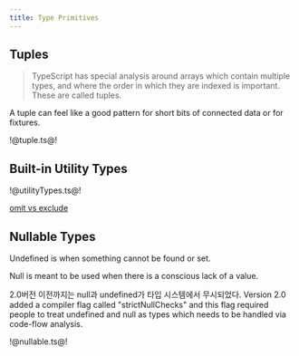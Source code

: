 ```yaml
---
title: Type Primitives
---
```


## Tuples

> TypeScript has special analysis around arrays which contain multiple types, and where the order in
> which they are indexed is important. These are called tuples.

A tuple can feel like a good pattern for short bits of connected data or for fixtures.

!@tuple.ts@!

## Built-in Utility Types

!@utilityTypes.ts@!

[omit vs exclude](https://stackoverflow.com/questions/56916532/difference-b-w-only-exclude-and-omit-pick-exclude-typescript)

## Nullable Types

Undefined is when something cannot be found or set.

Null is meant to be used when there is a conscious lack of a value.

2.0버전 이전까지는 null과 undefined가 타입 시스템에서 무시되었다. Version 2.0 added a compiler flag
called "strictNullChecks" and this flag required people to treat undefined and null as types which
needs to be handled via code-flow analysis.

!@nullable.ts@!
